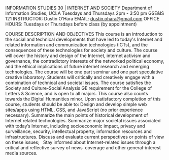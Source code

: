 
INFORMATION STUDIES 30 | INTERNET AND SOCIETY
Department of Information Studies, UCLA
Tuesdays and Thursdays 2pm - 3:50 pm GSE&IS 121
INSTRUCTOR: Dustin O’Hara
EMAIL: dustin.ohara@gmail.com
OFFICE HOURS: Tuesdays or Thursdays before class (by appointment)

COURSE DESCRIPTION AND OBJECTIVES
This course is an introduction to the social and technical developments that have led to today's Internet and related information and communication technologies (ICTs), and the consequences of these technologies for society and culture. The course will cover the history and design of the Internet, internet activism and governance, the contradictory interests of the networked political economy, and the ethical implications of future internet research and emerging technologies. The course will be one part seminar and one part speculative creative laboratory. Students will critically and creatively engage with a combination of technical and societal issues. 
The course satisfies the Society and Culture-Social Analysis GE requirement for the College of Letters & Science, and is open to all majors. This course also counts towards the Digital Humanities minor. Upon satisfactory completion of this course, students should be able to:
Design and develop simple web sites/apps using HTML, CSS, and JavaScript (no prior experience necessary).
 Summarize the main points of historical development of Internet related technologies.
Summarize major societal issues associated with today’s Internet, including socioeconomic impact, privacy and surveillance, security, intellectual property, information resources and infrastructures.
Discuss and evaluate current perspectives or points of view on these issues;  
Stay informed about Internet-related issues through a critical and reflective survey of news  coverage and other general-interest media sources.  



